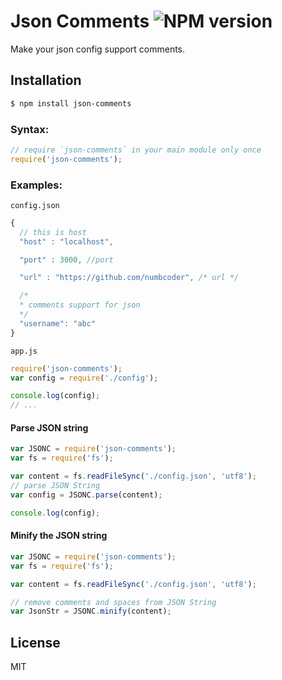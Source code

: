 # Json Comments ![NPM version](https://badge.fury.io/js/json-comments.png)

Make your json config support comments.

## Installation

```bash
$ npm install json-comments
```

### Syntax:

```javascript
// require `json-comments` in your main module only once
require('json-comments');
```

### Examples:

`config.json`
```javascript
{
  // this is host
  "host" : "localhost",

  "port" : 3000, //port

  "url" : "https://github.com/numbcoder", /* url */

  /*
  * comments support for json
  */
  "username": "abc"
}
```

`app.js`
```javascript
require('json-comments');
var config = require('./config');

console.log(config);
// ...
```

#### Parse JSON string
```js
var JSONC = require('json-comments');
var fs = require('fs');

var content = fs.readFileSync('./config.json', 'utf8');
// parse JSON String
var config = JSONC.parse(content);

console.log(config);
```

#### Minify the JSON string
```js
var JSONC = require('json-comments');
var fs = require('fs');

var content = fs.readFileSync('./config.json', 'utf8');

// remove comments and spaces from JSON String
var JsonStr = JSONC.minify(content);
```

## License
MIT

